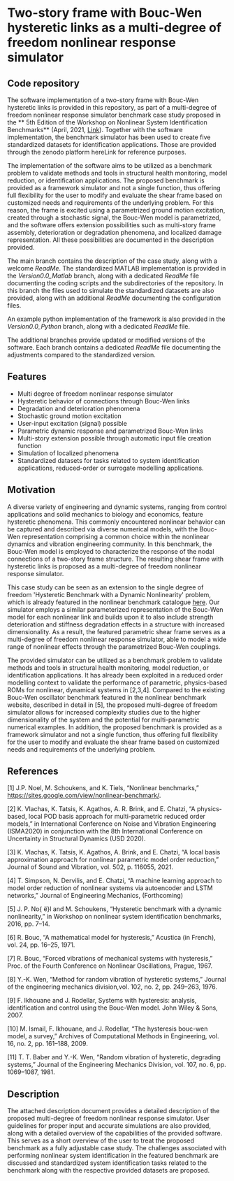 # Two-story frame with Bouc-Wen hysteretic links as a multi-degree of freedom nonlinear response simulator

## Code repository
The software implementation of a two-story frame with Bouc-Wen hysteretic links is provided in this repository, as part of a multi-degree of freedom nonlinear response simulator benchmark case study proposed in the ** 5th Edition of the Workshop on Nonlinear System Identification Benchmarks** (April, 2021, [Link](https://sites.google.com/view/nonlinear-benchmark/benchmarks)). Together with the software implementation, the benchmark simulator has been used to create five standardized datasets for identification applications. Those are provided through the zenodo platform hereLink for reference purposes.

The implementation of the software aims to be utilized as a benchmark problem to validate methods and tools in structural health monitoring, model reduction, or identification applications. The proposed benchmark is provided as a framework simulator and not a single function, thus offering full flexibility for the user to modify and evaluate the shear frame based on customized needs and requirements of the underlying problem. For this reason, the frame is excited using a parametrized ground motion excitation, created through a stochastic signal, the Bouc-Wen model is parametrized, and the software offers extension possibilities such as multi-story frame assembly, deterioration or degradation phenomena, and localized damage representation. All these possibilities are documented in the description provided. 

The main branch contains the description of the case study, along with a welcome *ReadMe*.
The standardized MATLAB implementation is provided in the *Version0.0_Matlab* branch, along with a dedicated *ReadMe* file documenting the coding scripts and the subdirectories of the repository. In this branch the files used to simulate the standardized datasets are also provided, along with an additional *ReadMe* documenting the configuration files.

An example python implementation of the framework is also provided in the *Version0.0_Python* branch, along with a dedicated *ReadMe* file.

The additional branches provide updated or modified versions of the software. Each branch contains a dedicated *ReadMe* file documenting the adjustments compared to the standardized version.

## Features

* Multi degree of freedom nonlinear response simulator
* Hysteretic behavior of connections through Bouc-Wen links
* Degradation and deterioration phenomena
* Stochastic ground motion excitation
* User-input excitation (signal) possible
* Parametric dynamic response and parametrized Bouc-Wen links
* Multi-story extension possible through automatic input file creation function  
* Simulation of localized phenomena
* Standardized datasets for tasks related to system identification applications, reduced-order or surrogate modelling applications.

## Motivation
A diverse variety of engineering and dynamic systems, ranging from control applications and solid mechanics to biology and economics, feature hysteretic phenomena. This commonly encountered nonlinear behavior can be captured and described via diverse numerical models, with the Bouc-Wen representation comprising a common choice within the nonlinear dynamics and vibration engineering community. In this benchmark, the Bouc-Wen model is employed to characterize the response of the nodal connections of a two-story frame structure. The resulting shear frame with hysteretic links is proposed as a multi-degree of freedom nonlinear response simulator.

This case study can be seen as an extension to the single degree of freedom 'Hysteretic Benchmark with a Dynamic Nonlinearity' problem, which is already featured in the nonlinear benchmark catalogue [here](https://sites.google.com/view/nonlinear-benchmark/). Our simulator employs a similar parameterized representation of the Bouc-Wen model for each nonlinear link and builds upon it to also include strength deterioration and stiffness degradation effects in a structure with increased dimensionality. As a result, the featured parametric shear frame serves as a multi-degree of freedom nonlinear response simulator, able to model a wide range of nonlinear effects through the parametrized Bouc-Wen couplings.

The provided simulator can be utilized as a benchmark problem to validate methods and tools in structural health monitoring, model reduction, or identification applications. It has already been exploited in a reduced order modelling context to validate the performance of parametric, physics-based ROMs for nonlinear, dynamical systems in [2,3,4]. 
Compared to the existing Bouc-Wen oscillator benchmark featured in the nonlinear benchmark website, described in detail in [5], the proposed multi-degree of freedom simulator allows for increased complexity studies due to the higher dimensionality of the system and the potential for multi-parametric numerical examples. In addition, the proposed benchmark is provided as a framework simulator and not a single function, thus offering full flexibility for the user to modify and evaluate the shear frame based on customized needs and requirements of the underlying problem.

## References
[1] J.P. Noel, M. Schoukens, and K. Tiels, “Nonlinear benchmarks,” https://sites.google.com/view/nonlinear-benchmark/.

[2] K. Vlachas, K. Tatsis, K. Agathos, A. R. Brink, and E. Chatzi, “A physics-based, local POD basis approach for multi-parametric reduced order models,” in International Conference on Noise and Vibration Engineering (ISMA2020) in conjunction with the 8th International Conference on Uncertainty in Structural Dynamics (USD 2020).

[3] K. Vlachas, K. Tatsis, K. Agathos, A. Brink, and E. Chatzi, “A local basis approximation approach for nonlinear parametric model order reduction,” Journal of Sound and Vibration, vol. 502, p. 116055, 2021.

[4]  T. Simpson,  N. Dervilis,  and E. Chatzi,  “A machine learning approach to model order reduction of nonlinear systems via autoencoder and LSTM networks,” Journal of Engineering Mechanics, (Forthcoming)

[5] J. P. No{ ̈e}l and M. Schoukens, “Hysteretic benchmark with a dynamic nonlinearity,” in Workshop on nonlinear system identification benchmarks, 2016, pp. 7–14.

[6] R. Bouc, “A mathematical model for hysteresis,” Acustica (in French), vol. 24, pp. 16–25, 1971.

[7] R. Bouc, “Forced vibrations of mechanical systems with hysteresis,” Proc. of the Fourth Conference on Nonlinear Oscillations, Prague, 1967.

[8] Y.-K. Wen, “Method for random vibration of hysteretic systems,” Journal of the engineering mechanics division,vol. 102, no. 2, pp. 249–263, 1976.

[9] F. Ikhouane and J. Rodellar, Systems with hysteresis: analysis, identification and control using the Bouc-Wen model.    John Wiley & Sons, 2007.

[10] M. Ismail, F. Ikhouane, and J. Rodellar, “The hysteresis bouc-wen model, a survey,” Archives of Computational Methods in Engineering, vol. 16, no. 2, pp. 161–188, 2009.

[11] T. T. Baber and Y.-K. Wen, “Random vibration of hysteretic, degrading systems,” Journal of the Engineering Mechanics Division, vol. 107, no. 6, pp. 1069–1087, 1981.

## Description
The attached description document provides a detailed description of the proposed multi-degree of freedom nonlinear response simulator. User guidelines for proper input and accurate simulations are also provided, along with a detailed overview of the capabilities of the provided software. This serves as a short overview of the user to treat the proposed benchmark as a fully adjustable case study. The challenges associated with performing nonlinear system identification in the featured benchmark are discussed and standardized system identification tasks related to the benchmark along with the respective provided datasets are proposed. 

 
